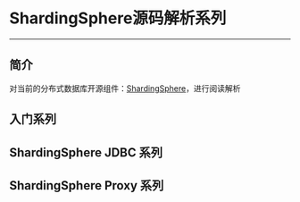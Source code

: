 # ShardingSphere源码解析系列
***

## 简介
对当前的分布式数据库开源组件：[ShardingSphere](https://github.com/apache/shardingsphere)，进行阅读解析

## 入门系列

## ShardingSphere JDBC 系列

## ShardingSphere Proxy 系列
